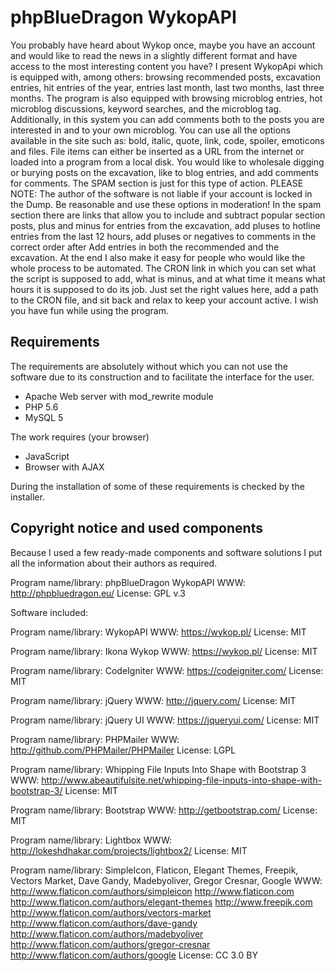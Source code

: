 # phpBlueDragon WykopAPI

You probably have heard about Wykop once, maybe you have an account and would like to read the news in a slightly different format and have access to the most interesting content you have? I present WykopApi which is equipped with, among others: browsing recommended posts, excavation entries, hit entries of the year, entries last month, last two months, last three months. The program is also equipped with browsing microblog entries, hot microblog discussions, keyword searches, and the microblog tag.
Additionally, in this system you can add comments both to the posts you are interested in and to your own microblog. You can use all the options available in the site such as: bold, italic, quote, link, code, spoiler, emoticons and files. File items can either be inserted as a URL from the internet or loaded into a program from a local disk.
You would like to wholesale digging or burying posts on the excavation, like to blog entries, and add comments for comments. The SPAM section is just for this type of action. PLEASE NOTE: The author of the software is not liable if your account is locked in the Dump. Be reasonable and use these options in moderation! In the spam section there are links that allow you to include and subtract popular section posts, plus and minus for entries from the excavation, add pluses to hotline entries from the last 12 hours, add pluses or negatives to comments in the correct order after Add entries in both the recommended and the excavation.
At the end I also make it easy for people who would like the whole process to be automated. The CRON link in which you can set what the script is supposed to add, what is minus, and at what time it means what hours it is supposed to do its job. Just set the right values ​​here, add a path to the CRON file, and sit back and relax to keep your account active.
I wish you have fun while using the program.

## Requirements

The requirements are absolutely without which you can not use the software due to its construction and to facilitate the interface for the user.

- Apache Web server with mod_rewrite module
- PHP 5.6
- MySQL 5

The work requires (your browser)
- JavaScript
- Browser with AJAX

During the installation of some of these requirements is checked by the installer.


## Copyright notice and used components

Because I used a few ready-made components and software solutions I put all the information about their authors as required.

Program name/library: phpBlueDragon WykopAPI
WWW: http://phpbluedragon.eu/
License: GPL v.3

Software included:

Program name/library: WykopAPI
WWW: https://wykop.pl/
License: MIT

Program name/library: Ikona Wykop
WWW: https://wykop.pl/
License: MIT

Program name/library: CodeIgniter
WWW: https://codeigniter.com/
License: MIT

Program name/library: jQuery
WWW: http://jquery.com/
License: MIT

Program name/library: jQuery UI
WWW: https://jqueryui.com/
License: MIT

Program name/library: PHPMailer
WWW: http://github.com/PHPMailer/PHPMailer
License: LGPL

Program name/library: Whipping File Inputs Into Shape with Bootstrap 3
WWW: http://www.abeautifulsite.net/whipping-file-inputs-into-shape-with-bootstrap-3/
License: MIT

Program name/library: Bootstrap
WWW: http://getbootstrap.com/
License: MIT

Program name/library: Lightbox
WWW: http://lokeshdhakar.com/projects/lightbox2/
License: MIT

Program name/library: SimpleIcon, Flaticon, Elegant Themes, Freepik, Vectors Market, Dave Gandy, Madebyoliver, Gregor Cresnar, Google
WWW:
http://www.flaticon.com/authors/simpleicon
http://www.flaticon.com
http://www.flaticon.com/authors/elegant-themes
http://www.freepik.com
http://www.flaticon.com/authors/vectors-market
http://www.flaticon.com/authors/dave-gandy
http://www.flaticon.com/authors/madebyoliver
http://www.flaticon.com/authors/gregor-cresnar
http://www.flaticon.com/authors/google
License: CC 3.0 BY
